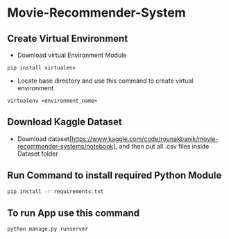 # Movie-Recommender-System

## Create Virtual Environment
- Download virtual Environment Module
```
pip install virtualenv
```
- Locate base directory and use this command to create virtual environment
```
virtualenv <environment_name>
```
## Download Kaggle Dataset
- Download dataset[https://www.kaggle.com/code/rounakbanik/movie-recommender-systems/notebook], and then put all .csv files inside Dataset folder
## Run Command to install required Python Module
```sh
pip install -r requirements.txt
```
## To run App use this command
```sh
python manage.py runserver
```
